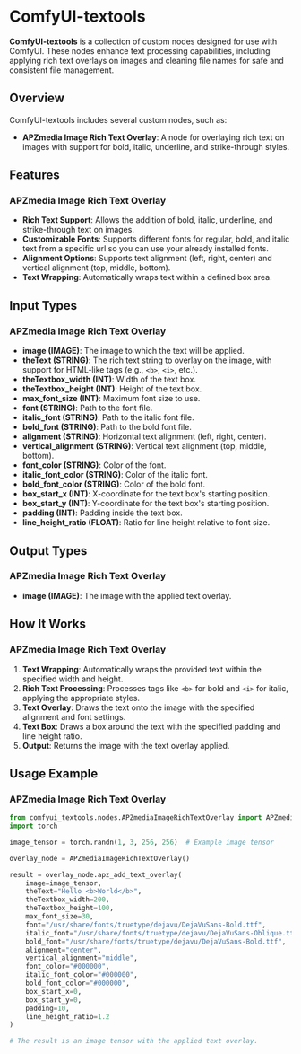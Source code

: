 # ComfyUI-textools

**ComfyUI-textools** is a collection of custom nodes designed for use with ComfyUI. These nodes enhance text processing capabilities, including applying rich text overlays on images and cleaning file names for safe and consistent file management.

## Overview

ComfyUI-textools includes several custom nodes, such as:

- **APZmedia Image Rich Text Overlay**: A node for overlaying rich text on images with support for bold, italic, underline, and strike-through styles.

## Features

### APZmedia Image Rich Text Overlay
- **Rich Text Support**: Allows the addition of bold, italic, underline, and strike-through text on images.
- **Customizable Fonts**: Supports different fonts for regular, bold, and italic text from a specific url so you can use your already installed fonts.
- **Alignment Options**: Supports text alignment (left, right, center) and vertical alignment (top, middle, bottom).
- **Text Wrapping**: Automatically wraps text within a defined box area.

## Input Types

### APZmedia Image Rich Text Overlay
- **image (IMAGE)**: The image to which the text will be applied.
- **theText (STRING)**: The rich text string to overlay on the image, with support for HTML-like tags (e.g., `<b>`, `<i>`, etc.).
- **theTextbox_width (INT)**: Width of the text box.
- **theTextbox_height (INT)**: Height of the text box.
- **max_font_size (INT)**: Maximum font size to use.
- **font (STRING)**: Path to the font file.
- **italic_font (STRING)**: Path to the italic font file.
- **bold_font (STRING)**: Path to the bold font file.
- **alignment (STRING)**: Horizontal text alignment (left, right, center).
- **vertical_alignment (STRING)**: Vertical text alignment (top, middle, bottom).
- **font_color (STRING)**: Color of the font.
- **italic_font_color (STRING)**: Color of the italic font.
- **bold_font_color (STRING)**: Color of the bold font.
- **box_start_x (INT)**: X-coordinate for the text box's starting position.
- **box_start_y (INT)**: Y-coordinate for the text box's starting position.
- **padding (INT)**: Padding inside the text box.
- **line_height_ratio (FLOAT)**: Ratio for line height relative to font size.

## Output Types

### APZmedia Image Rich Text Overlay
- **image (IMAGE)**: The image with the applied text overlay.

## How It Works

### APZmedia Image Rich Text Overlay
1. **Text Wrapping**: Automatically wraps the provided text within the specified width and height.
2. **Rich Text Processing**: Processes tags like `<b>` for bold and `<i>` for italic, applying the appropriate styles.
3. **Text Overlay**: Draws the text onto the image with the specified alignment and font settings.
4. **Text Box**: Draws a box around the text with the specified padding and line height ratio.
5.  **Output**: Returns the image with the text overlay applied.

## Usage Example

### APZmedia Image Rich Text Overlay

```python
from comfyui_textools.nodes.APZmediaImageRichTextOverlay import APZmediaImageRichTextOverlay
import torch

image_tensor = torch.randn(1, 3, 256, 256)  # Example image tensor

overlay_node = APZmediaImageRichTextOverlay()

result = overlay_node.apz_add_text_overlay(
    image=image_tensor,
    theText="Hello <b>World</b>",
    theTextbox_width=200,
    theTextbox_height=100,
    max_font_size=30,
    font="/usr/share/fonts/truetype/dejavu/DejaVuSans-Bold.ttf",
    italic_font="/usr/share/fonts/truetype/dejavu/DejaVuSans-Oblique.ttf",
    bold_font="/usr/share/fonts/truetype/dejavu/DejaVuSans-Bold.ttf",
    alignment="center",
    vertical_alignment="middle",
    font_color="#000000",
    italic_font_color="#000000",
    bold_font_color="#000000",
    box_start_x=0,
    box_start_y=0,
    padding=10,
    line_height_ratio=1.2
)

# The result is an image tensor with the applied text overlay.
